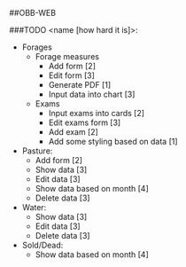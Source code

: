##OBB-WEB 

###TODO <name [how hard it is]>:
* Forages
    * Forage measures
        * Add form [2]
        * Edit form [3]
        * Generate PDF [1]
        * Input data into chart [3]
    * Exams
        * Input exams into cards [2]
        * Edit exams form [3]
        * Add exam [2]
        * Add some styling based on data [1]
* Pasture:
    * Add form [2]
    * Show data [3]
    * Edit data [3]
    * Show data based on month [4]
    * Delete data [3]
* Water:
    * Show data [3]
    * Edit data [3]
    * Delete data [3]
* Sold/Dead:
    * Show data based on month [4]